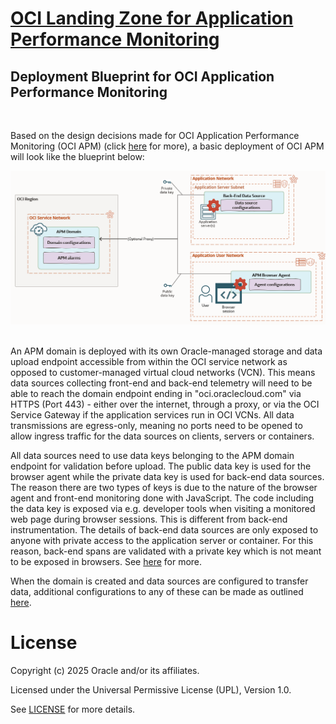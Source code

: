 # **[OCI Landing Zone for Application Performance Monitoring](#)**
## **Deployment Blueprint for OCI Application Performance Monitoring**
&nbsp;

Based on the design decisions made for OCI Application Performance Monitoring (OCI APM) (click [here](./apm-lz-design-decisions.md) for more), a basic deployment of OCI APM will look like the blueprint below:

![OCI APM Deployment](images/apm-deployment.png) 
&nbsp;

An APM domain is deployed with its own Oracle-managed storage and data upload endpoint accessible from within the OCI service network as opposed to customer-managed virtual cloud networks (VCN). This means data sources collecting front-end and back-end telemetry will need to be able to reach the domain endpoint ending in "oci.oraclecloud.com" via HTTPS (Port 443) - either over the internet, through a proxy, or via the OCI Service Gateway if the application services run in OCI VCNs. All data transmissions are egress-only, meaning no ports need to be opened to allow ingress traffic for the data sources on clients, servers or containers.

All data sources need to use data keys belonging to the APM domain endpoint for validation before upload. The public data key is used for the browser agent while the private data key is used for back-end data sources. The reason there are two types of keys is due to the nature of the browser agent and front-end monitoring done with JavaScript. The code including the data key is exposed via e.g. developer tools when visiting a monitored web page during browser sessions. This is different from back-end instrumentation. The details of back-end data sources are only exposed to anyone with private access to the application server or container. For this reason, back-end spans are validated with a private key which is not meant to be exposed in browsers. See [here](https://docs.oracle.com/en-us/iaas/application-performance-monitoring/doc/obtain-data-upload-endpoint-and-data-keys.html) for more.

When the domain is created and data sources are configured to transfer data, additional configurations to any of these can be made as outlined [here](./apm-lz-design-decisions.md).

# License

Copyright (c) 2025 Oracle and/or its affiliates.

Licensed under the Universal Permissive License (UPL), Version 1.0.

See [LICENSE](/LICENSE.txt) for more details.